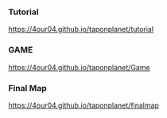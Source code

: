 ### Tutorial
https://4our04.github.io/taponplanet/tutorial

### GAME
https://4our04.github.io/taponplanet/Game

### Final Map
https://4our04.github.io/taponplanet/finalmap
